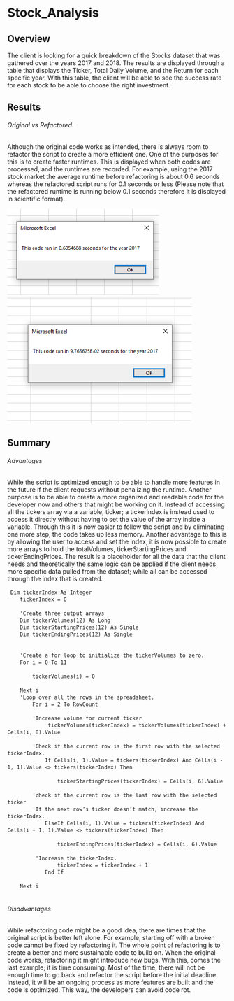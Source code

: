 # Stock_Analysis
## Overview
The client is looking for a quick breakdown of the Stocks dataset that was gathered over the years 2017 and 2018. The results are displayed through a table that displays the Ticker, Total Daily Volume, and the Return for each specific year. With this table, the client will be able to see the success rate for each stock to be able to choose the right investment.  

## Results

###### Original vs Refactored.
Although the original code works as intended, there is always room to refactor the script to create a more efficient one. One of the purposes for this is to create faster runtimes. This is displayed when both codes are processed, and the runtimes are recorded. For example, using the 2017 stock market the average runtime before refactoring is about 0.6 seconds whereas the refactored script runs for 0.1 seconds or less (Please note that the refactored runtime is running below 0.1 seconds therefore it is displayed in scientific format).


![](Resources/All_Stocks_Original.png) ![](Resources/VBA_Challenge_2017.png)

 
## Summary

###### Advantages
While the script is optimized enough to be able to handle more features in the future if the client requests without penalizing the runtime. Another purpose is to be able to create a more organized and readable code for the developer now and others that might be working on it. Instead of accessing all the tickers array via a variable, ticker; a tickerindex is instead used to access it directly without having to set the value of the array inside a variable. Through this it is now easier to follow the script and by eliminating one more step, the code takes up less memory. Another advantage to this is by allowing the user to access and set the index, it is now possible to create more arrays to hold the totalVolumes, tickerStartingPrices and tickerEndingPrices. The result is a placeholder for all the data that the client needs and theoretically the same logic can be applied if the client needs more specific data pulled from the dataset; while all can be accessed through the index that is created.   

```
 Dim tickerIndex As Integer
    tickerIndex = 0
    
    'Create three output arrays
    Dim tickerVolumes(12) As Long
    Dim tickerStartingPrices(12) As Single
    Dim tickerEndingPrices(12) As Single
    
    
    'Create a for loop to initialize the tickerVolumes to zero.
    For i = 0 To 11
        
        tickerVolumes(i) = 0
    
    Next i
    'Loop over all the rows in the spreadsheet.
        For i = 2 To RowCount
    
        'Increase volume for current ticker
             tickerVolumes(tickerIndex) = tickerVolumes(tickerIndex) + Cells(i, 8).Value

        'Check if the current row is the first row with the selected tickerIndex.
            If Cells(i, 1).Value = tickers(tickerIndex) And Cells(i - 1, 1).Value <> tickers(tickerIndex) Then
                
                tickerStartingPrices(tickerIndex) = Cells(i, 6).Value
        
        'check if the current row is the last row with the selected ticker
        'If the next row’s ticker doesn’t match, increase the tickerIndex.
            ElseIf Cells(i, 1).Value = tickers(tickerIndex) And Cells(i + 1, 1).Value <> tickers(tickerIndex) Then
            
                tickerEndingPrices(tickerIndex) = Cells(i, 6).Value
         
         'Increase the tickerIndex.
                tickerIndex = tickerIndex + 1
            End If
         
    Next i
    
```

###### Disadvantages
While refactoring code might be a good idea, there are times that the original script is better left alone. For example, starting off with a broken code cannot be fixed by refactoring it. The whole point of refactoring is to create a better and more sustainable code to build on. When the original code works, refactoring it might introduce new bugs. With this, comes the last example; it is time consuming. Most of the time, there will not be enough time to go back and refactor the script before the initial deadline. Instead, it will be an ongoing process as more features are built and the code is optimized. This way, the developers can avoid code rot.
 
